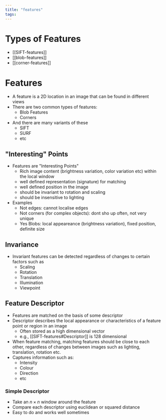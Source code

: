 ```yaml
---
title: "features"
tags: 
---
```


# Types of Features
- [[SIFT-features]]
- [[blob-features]]
- [[corner-features]]

# Features
- A feature is a 2D location in an image that can be found in different views
- There are two common types of features:
	- Blob Features
	- Corners
- And there are many variants of these
	- SIFT
	- SURF
	- etc
	
## "Interesting" Points
- Features are "Interesting Points"
	- Rich image content (brightness variation, color variation etc) within the local window
	- well defined representation (signature) for matching
	- well defined position in the image
	- should be invariant to rotation and scaling
	- should be insensitive to lighting
- Examples
	- Not edges: cannot localise edges
	- Not corners (for complex objects): dont sho up often, not very unique
	- Yes Blobs: local appeareance (brightness variation), fixed position, definite size

## Invariance
- Invariant features can be detected regardless of changes to certain factors such as
	- Scaling
	- Rotation
	- Translation
	- Illumination
	- Viewpoint
	
## Feature Descriptor
- Features are matched on the basis of some descriptor
- Descriptor describes the local appearance or characteristics of a feature point or region in an image
	- Often stored as a high dimensional vector
	- e.g., [[SIFT-features#Descriptor]] is 128 dimensional
- When feature matching, matching features should be close to each other, regardless of changes between images such as lighting, translation, rotation etc.
- Captures information such as:	
	- Intensity
	- Colour
	- Direction
	- etc

### Simple Descriptor
- Take an $n\times n$ window around the feature
- Compare each descriptor using euclidean or squared distance
- Easy to do and works well sometimes
